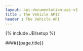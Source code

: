 ```yaml
---
layout: api-documentation-api-v1
title : The Vehicle API7
header : The Vehicle API
---
```

{% include JB/setup %}

####{{page.title}}


 
